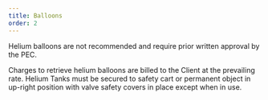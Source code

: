 ```yaml
---
title: Balloons
order: 2
---
```


Helium balloons are not recommended and require prior written approval by the PEC.

Charges to retrieve helium balloons are billed to the Client at the prevailing rate. Helium Tanks must be secured to safety cart or permanent object in up-right position with valve safety covers in place except when in use.

